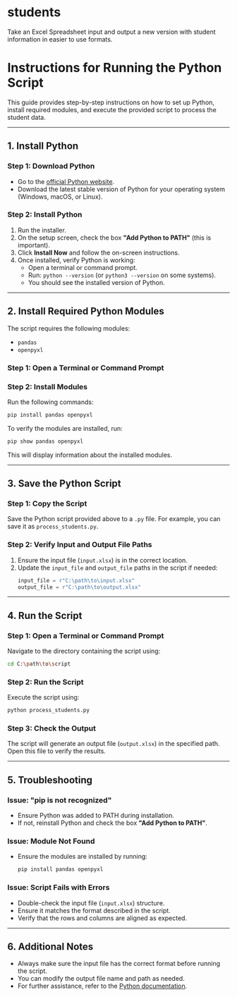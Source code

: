 # students
Take an Excel Spreadsheet input and output a new version with student information in easier to use formats.


# Instructions for Running the Python Script

This guide provides step-by-step instructions on how to set up Python, install required modules, and execute the provided script to process the student data.

---

## 1. Install Python

### Step 1: Download Python
- Go to the [official Python website](https://www.python.org/downloads/).
- Download the latest stable version of Python for your operating system (Windows, macOS, or Linux).

### Step 2: Install Python
1. Run the installer.
2. On the setup screen, check the box **"Add Python to PATH"** (this is important).
3. Click **Install Now** and follow the on-screen instructions.
4. Once installed, verify Python is working:
   - Open a terminal or command prompt.
   - Run: `python --version` (or `python3 --version` on some systems).
   - You should see the installed version of Python.

---

## 2. Install Required Python Modules

The script requires the following modules:
- `pandas`
- `openpyxl`

### Step 1: Open a Terminal or Command Prompt

### Step 2: Install Modules
Run the following commands:
```bash
pip install pandas openpyxl
```

To verify the modules are installed, run:
```bash
pip show pandas openpyxl
```
This will display information about the installed modules.

---

## 3. Save the Python Script

### Step 1: Copy the Script
Save the Python script provided above to a `.py` file. For example, you can save it as `process_students.py`.

### Step 2: Verify Input and Output File Paths
1. Ensure the input file (`input.xlsx`) is in the correct location.
2. Update the `input_file` and `output_file` paths in the script if needed:
   ```python
   input_file = r"C:\path\to\input.xlsx"
   output_file = r"C:\path\to\output.xlsx"
   ```

---

## 4. Run the Script

### Step 1: Open a Terminal or Command Prompt
Navigate to the directory containing the script using:
```bash
cd C:\path\to\script
```

### Step 2: Run the Script
Execute the script using:
```bash
python process_students.py
```

### Step 3: Check the Output
The script will generate an output file (`output.xlsx`) in the specified path. Open this file to verify the results.

---

## 5. Troubleshooting

### Issue: "pip is not recognized"
- Ensure Python was added to PATH during installation.
- If not, reinstall Python and check the box **"Add Python to PATH"**.

### Issue: Module Not Found
- Ensure the modules are installed by running:
  ```bash
  pip install pandas openpyxl
  ```

### Issue: Script Fails with Errors
- Double-check the input file (`input.xlsx`) structure.
- Ensure it matches the format described in the script.
- Verify that the rows and columns are aligned as expected.

---

## 6. Additional Notes
- Always make sure the input file has the correct format before running the script.
- You can modify the output file name and path as needed.
- For further assistance, refer to the [Python documentation](https://docs.python.org/3/).

